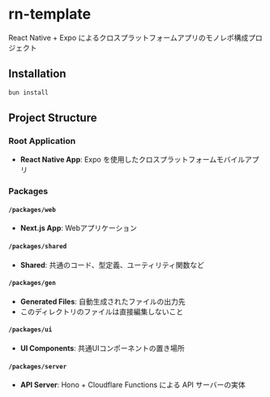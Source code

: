 # rn-template

React Native + Expo によるクロスプラットフォームアプリのモノレポ構成プロジェクト

## Installation

```sh
bun install
```

## Project Structure

### Root Application

- **React Native App**: Expo を使用したクロスプラットフォームモバイルアプリ

### Packages

#### `/packages/web`

- **Next.js App**: Webアプリケーション

#### `/packages/shared`

- **Shared**: 共通のコード、型定義、ユーティリティ関数など

#### `/packages/gen`

- **Generated Files**: 自動生成されたファイルの出力先
- このディレクトリのファイルは直接編集しないこと

#### `/packages/ui`

- **UI Components**: 共通UIコンポーネントの置き場所

#### `/packages/server`

- **API Server**: Hono + Cloudflare Functions による API サーバーの実体
